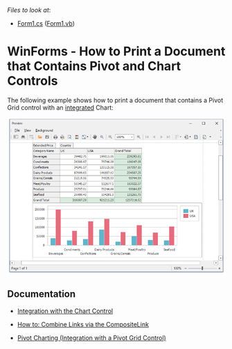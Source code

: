 
<!-- default file list -->
*Files to look at*:

* [Form1.cs](./CS/WinformsExport/Form1.cs) ([Form1.vb](./VB/WinformsExport/Form1.vb))

# WinForms - How to Print a Document that Contains Pivot and Chart Controls

The following example shows how to print a document that contains a Pivot Grid control with an [integrated](https://docs.devexpress.com/WindowsForms/8748/controls-and-libraries/pivot-grid/data-analysis/integration-with-the-chart-control) Chart:

![PrintPreview](images/printpreview.png)

## Documentation

* [Integration with the Chart Control](https://docs.devexpress.com/WindowsForms/8748/controls-and-libraries/pivot-grid/data-analysis/integration-with-the-chart-control)

* [How to: Combine Links via the CompositeLink](https://docs.devexpress.com/WindowsForms/174/controls-and-libraries/printing-exporting/examples/using-printing-links/how-to-combine-links-via-the-compositelink?p=netframework)

* [Pivot Charting (Integration with a Pivot Grid Control)](https://docs.devexpress.com/WindowsForms/8695/controls-and-libraries/chart-control/provide-data/pivot-charting-integration-with-a-pivot-grid-control?p=netframework)
